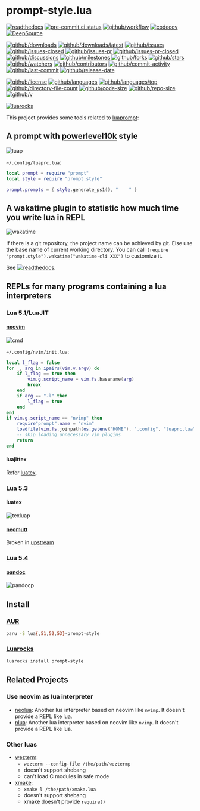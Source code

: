 # prompt-style.lua

[![readthedocs](https://shields.io/readthedocs/prompt-style-lua)](https://prompt-style-lua.readthedocs.io)
[![pre-commit.ci status](https://results.pre-commit.ci/badge/github/wakatime/prompt-style.lua/main.svg)](https://results.pre-commit.ci/latest/github/wakatime/prompt-style.lua/main)
[![github/workflow](https://github.com/wakatime/prompt-style.lua/actions/workflows/main.yml/badge.svg)](https://github.com/wakatime/prompt-style.lua/actions)
[![codecov](https://codecov.io/gh/wakatime/prompt-style.lua/branch/main/graph/badge.svg)](https://codecov.io/gh/wakatime/prompt-style.lua)
[![DeepSource](https://deepsource.io/gh/wakatime/prompt-style.lua.svg/?show_trend=true)](https://deepsource.io/gh/wakatime/prompt-style.lua)

[![github/downloads](https://shields.io/github/downloads/wakatime/prompt-style.lua/total)](https://github.com/wakatime/prompt-style.lua/releases)
[![github/downloads/latest](https://shields.io/github/downloads/wakatime/prompt-style.lua/latest/total)](https://github.com/wakatime/prompt-style.lua/releases/latest)
[![github/issues](https://shields.io/github/issues/wakatime/prompt-style.lua)](https://github.com/wakatime/prompt-style.lua/issues)
[![github/issues-closed](https://shields.io/github/issues-closed/wakatime/prompt-style.lua)](https://github.com/wakatime/prompt-style.lua/issues?q=is%3Aissue+is%3Aclosed)
[![github/issues-pr](https://shields.io/github/issues-pr/wakatime/prompt-style.lua)](https://github.com/wakatime/prompt-style.lua/pulls)
[![github/issues-pr-closed](https://shields.io/github/issues-pr-closed/wakatime/prompt-style.lua)](https://github.com/wakatime/prompt-style.lua/pulls?q=is%3Apr+is%3Aclosed)
[![github/discussions](https://shields.io/github/discussions/wakatime/prompt-style.lua)](https://github.com/wakatime/prompt-style.lua/discussions)
[![github/milestones](https://shields.io/github/milestones/all/wakatime/prompt-style.lua)](https://github.com/wakatime/prompt-style.lua/milestones)
[![github/forks](https://shields.io/github/forks/wakatime/prompt-style.lua)](https://github.com/wakatime/prompt-style.lua/network/members)
[![github/stars](https://shields.io/github/stars/wakatime/prompt-style.lua)](https://github.com/wakatime/prompt-style.lua/stargazers)
[![github/watchers](https://shields.io/github/watchers/wakatime/prompt-style.lua)](https://github.com/wakatime/prompt-style.lua/watchers)
[![github/contributors](https://shields.io/github/contributors/wakatime/prompt-style.lua)](https://github.com/wakatime/prompt-style.lua/graphs/contributors)
[![github/commit-activity](https://shields.io/github/commit-activity/w/wakatime/prompt-style.lua)](https://github.com/wakatime/prompt-style.lua/graphs/commit-activity)
[![github/last-commit](https://shields.io/github/last-commit/wakatime/prompt-style.lua)](https://github.com/wakatime/prompt-style.lua/commits)
[![github/release-date](https://shields.io/github/release-date/wakatime/prompt-style.lua)](https://github.com/wakatime/prompt-style.lua/releases/latest)

[![github/license](https://shields.io/github/license/wakatime/prompt-style.lua)](https://github.com/wakatime/prompt-style.lua/blob/main/LICENSE)
[![github/languages](https://shields.io/github/languages/count/wakatime/prompt-style.lua)](https://github.com/wakatime/prompt-style.lua)
[![github/languages/top](https://shields.io/github/languages/top/wakatime/prompt-style.lua)](https://github.com/wakatime/prompt-style.lua)
[![github/directory-file-count](https://shields.io/github/directory-file-count/wakatime/prompt-style.lua)](https://github.com/wakatime/prompt-style.lua)
[![github/code-size](https://shields.io/github/languages/code-size/wakatime/prompt-style.lua)](https://github.com/wakatime/prompt-style.lua)
[![github/repo-size](https://shields.io/github/repo-size/wakatime/prompt-style.lua)](https://github.com/wakatime/prompt-style.lua)
[![github/v](https://shields.io/github/v/release/wakatime/prompt-style.lua)](https://github.com/wakatime/prompt-style.lua)

[![luarocks](https://img.shields.io/luarocks/v/Freed-Wu/prompt-style)](https://luarocks.org/modules/Freed-Wu/prompt-style)

This project provides some tools related to
[luaprompt](https://github.com/dpapavas/luaprompt):

## A prompt with [powerlevel10k](https://github.com/romkatv/powerlevel10k) style

![luap](https://user-images.githubusercontent.com/32936898/255322845-c4c6e13c-3b39-4315-b09b-206a1a7783ea.png)

`~/.config/luaprc.lua`:

```lua
local prompt = require "prompt"
local style = require "prompt.style"

prompt.prompts = { style.generate_ps1(), "    " }
```

## A wakatime plugin to statistic how much time you write lua in REPL

![wakatime](https://github.com/wakatime/prompt-style.lua/assets/32936898/b4397806-0ab3-4751-baaa-d9dfed92ace7)

If there is a git repository, the project name can be achieved by git. Else use
the base name of current working directory.
You can call `(require "prompt.style").wakatime("wakatime-cli XXX")` to
customize it.

See
[![readthedocs](https://shields.io/readthedocs/prompt-stylelua)](https://prompt-stylelua.readthedocs.io).

## REPLs for many programs containing a lua interpreters

### Lua 5.1/LuaJIT

#### [neovim](https://neovim.io)

![cmd](https://github.com/user-attachments/assets/26a34d2e-7db9-412c-beb3-87b8598294f9)

`~/.config/nvim/init.lua`:

```lua
local l_flag = false
for _, arg in ipairs(vim.v.argv) do
    if l_flag == true then
        vim.g.script_name = vim.fs.basename(arg)
        break
    end
    if arg == "-l" then
        l_flag = true
    end
end
if vim.g.script_name == "nvimp" then
    require"prompt".name = "nvim"
    loadfile(vim.fs.joinpath(os.getenv("HOME"), ".config", "luaprc.lua"))()
    -- skip loading unnecessary vim plugins
    return
end
```

#### luajittex

Refer [luatex](#luatex).

### Lua 5.3

#### luatex

![texluap](https://github.com/wakatime/prompt-style.lua/assets/32936898/96d9f4c1-55fc-4ae3-87b8-7afd29f4ba0e)

#### [neomutt](https://neomutt.org)

Broken in [upstream](https://github.com/neomutt/neomutt/issues/4328)

### Lua 5.4

#### [pandoc](https://pandoc.org)

![pandocp](https://github.com/wakatime/prompt-style.lua/assets/32936898/b556effe-6be7-4cf9-b612-b1283d6de721)

## Install

### [AUR](https://aur.archlinux.org/packages/lua-prompt-style)

```sh
paru -S lua{,51,52,53}-prompt-style
```

### [Luarocks](https://luarocks.org/modules/Freed-Wu/prompt-style)

```sh
luarocks install prompt-style
```

## Related Projects

### Use neovim as lua interpreter

- [neolua](https://github.com/nvim-neorocks/neorocks): Another lua interpreter
  based on neovim like `nvimp`. It doesn't provide a REPL like lua.
- [nlua](https://github.com/mfussenegger/nlua): Another lua interpreter
  based on neovim like `nvimp`. It doesn't provide a REPL like lua.

### Other luas

- [wezterm](https://github.com/wez/wezterm):
  - `wezterm --config-file /the/path/weztermp`
  - doesn't support shebang
  - can't load C modules in safe mode
- [xmake](https://github.com/xmake-io/xmake):
  - `xmake l /the/path/xmake.lua`
  - doesn't support shebang
  - xmake doesn't provide `require()`
